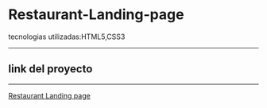 # Restaurant-Landing-page
tecnologias utilizadas:HTML5,CSS3

------

## link del proyecto

------

<a href="https://xbernardoalvez66.github.io/Restaurant-Landing-page/Restaurant-Landing-page/index.html">Restaurant Landing page</a>
